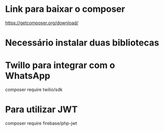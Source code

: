 # Link para baixar o composer
https://getcomposer.org/download/

# Necessário instalar duas bibliotecas

# Twillo para integrar com o WhatsApp
composer require twilio/sdk

# Para utilizar JWT
composer require firebase/php-jwt